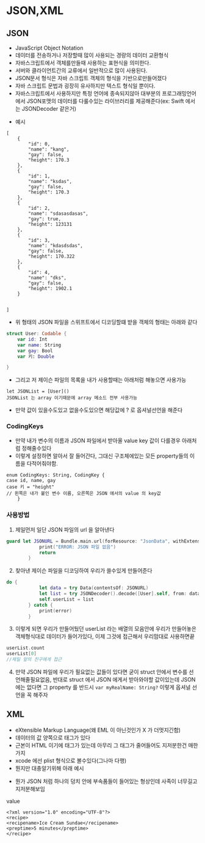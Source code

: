# JSON,XML

## JSON
* JavaScript Object Notation
 * 데이터를 전송하거나 저장할때 많이 사용되는 경량의 데이터 교환형식
 * 자바스크립트에서 객체를만들때 사용하는 표현식을 의미한다.
 * 서버와 클라이언트간의 교류에서 일반적으로 많이 사용된다.
 * JSON문서 형식은 자바 스크립트 객체의 형식을 기반으로만들어졌다
 * 자바 스크립트 문법과 굉장히 유사하지만 텍스트 형식일 뿐이다.
 * 자바스크립트에서 사용하지만 특정 언어에 종속되지않아 대부분의 프로그래밍언어에서 JSON포맷의 데이터를 다룰수있는 라이브러리를 제공해준다(ex: Swift 에서는 JSONDecoder 같은거)


- 예시

```
[
    {
        "id": 0,
        "name": "kang",
        "gay": false,
        "height": 170.3
    },
    {
        "id": 1,
        "name": "ksdas",
        "gay": false,
        "height": 170.3
    },
    {
        "id": 2,
        "name": "sdasasdasas",
        "gay": true,
        "height": 123131
    },
    {
        "id": 3,
        "name": "kdasdsdas",
        "gay": false,
        "height": 170.322
    },
    {
        "id": 4,
        "name": "dks",
        "gay": false,
        "height": 1902.1
    }
    

]
```
- 위 형태의 JSON 파일을 스위프트에서 디코딩할떄 받을 객체의 형태는 아래와 같다

```swift
struct User: Codable {
    var id: Int
    var name: String
    var gay: Bool
    var 키: Double

}
```

- 그리고 저 제이슨 파일의 목록을 내가 사용할때는 아래처럼 해놓으면 사용가능
```
let JSONList = [User]()
JSONList 는 array 이기때문에 array 메소드 전부 사용가능
```

- 만약 값이 있을수도있고 없을수도있으면 해당값에 ? 로 옵셔널선언을 해준다

### CodingKeys
- 만약 내가 변수의 이름과 JSON 파일에서 받아올 value key 값이 다를경우 아래처럼 정해줄수있다
- 이렇게 설정하면 알아서 잘 들어간다, 그대신 구조체에있는 모든 property들의 이름을 다적어줘야함.

```
enum CodingKeys: String, CodingKey {
case id, name, gay
case 키 = "height"
// 왼쪽은 내가 붙인 변수 이름, 오른쪽은 JSON 에서의 value 의 key값
    }
```

### 사용방법
1. 제일먼저 일단 JSON 파일의 url 을 알아낸다

```swift
guard let JSONURL = Bundle.main.url(forResource: "JsonData", withExtension: "JSON") else {
            print("ERROR: JSON 파일 없음")
            return
        }
```

2. 찾아낸 제이슨 파일을 디코딩하여 우리가 쓸수있게 만들어준다

```swift
do {
            let data = try Data(contentsOf: JSONURL)
            let list = try JSONDecoder().decode([User].self, from: data)
            self.userList = list
        } catch {
            print(error)
        }
```

3. 이렇게 되면 우리가 만들어뒀던 userList 라는 배열의 모음안에 우리가 만들어놓은 객체형식대로 데이터가 들어가있다, 이제 그것에 접근해서 우리맘대로 사용하면끝
```swift
userList.count
userList[0]
//제일 앞의 친구에게 접근
```

4. 만약 JSON 파일에 우리가 필요없는 값들이 있다면 굳이 struct 안에서 변수를 선언해줄필요없음, 반대로 struct 에서 JSON 에게서 받아와야할 값이있는데 JSON 에는 없다면 그 property 를 반드시 `var myRealName: String?` 이렇게 옵셔널 선언을 꼭 해주자


## XML 
* eXtensible Markup Language(왜 EML 이 아닌것인가 X 가 더멋지긴함)
 * 데이터의 값 양쪽으로 태그가 있다
 * 근본이 HTML 이기에 태그가 있는데 아무리 그 태그가 줄어들어도 지저분한건 매한가지
 * xcode 에선 plist 형식으로 볼수있다(그나마 다행)
 * 뭔지만 대충알기위해 아래 예시

- 뭔가 JSON 처럼 하나의 덩치 안에 부속품들이 들어있는 형상인데 사족이 너무길고 지저분해보임
<recipename>
<key>value</key>
</recipename>

```
<?xml version="1.0" encoding="UTF-8"?>
<recipe>
<recipename>Ice Cream Sundae</recipename>
<preptime>5 minutes</preptime>
</recipe>
```